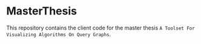 # MasterThesis

This repository contains the client code for the master thesis `A Toolset For Visualizing Algorithms On Query Graphs`.